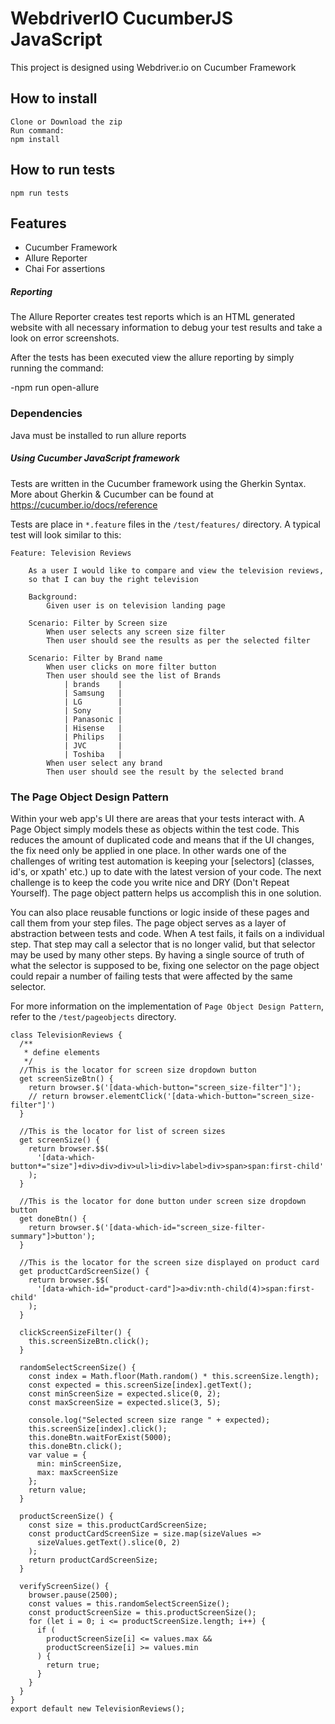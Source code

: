 # WebdriverIO CucumberJS JavaScript
This project is designed using Webdriver.io on Cucumber Framework

## How to install

    Clone or Download the zip 
    Run command:
    npm install

## How to run tests   

    npm run tests

## Features

-   Cucumber Framework
-   Allure Reporter
-   Chai For assertions

##### Reporting

The Allure Reporter creates test reports which is an HTML generated website with all necessary information to debug your test results and take a look on error screenshots. 

After the tests has been executed view the allure reporting by simply running the command:

-npm run open-allure


### Dependencies

Java must be installed to run allure reports


##### Using Cucumber JavaScript framework

Tests are written in the Cucumber framework using the Gherkin Syntax. More about Gherkin & Cucumber can be found at https://cucumber.io/docs/reference

Tests are place in `*.feature` files in the `/test/features/` directory. A typical test will look similar to this:
```
Feature: Television Reviews

    As a user I would like to compare and view the television reviews,
    so that I can buy the right television

    Background:
        Given user is on television landing page

    Scenario: Filter by Screen size
        When user selects any screen size filter
        Then user should see the results as per the selected filter

    Scenario: Filter by Brand name
        When user clicks on more filter button
        Then user should see the list of Brands
            | brands    |
            | Samsung   |
            | LG        |
            | Sony      |
            | Panasonic |
            | Hisense   |
            | Philips   |
            | JVC       |
            | Toshiba   |
        When user select any brand
        Then user should see the result by the selected brand

```

### The Page Object Design Pattern

Within your web app's UI there are areas that your tests interact with. A Page Object simply models these as objects within the test code. This reduces the amount of duplicated code and means that if the UI changes, the fix need only be applied in one place. In other wards one of the challenges of writing test automation is keeping your [selectors] (classes, id's, or xpath' etc.) up to date with the latest version of your code.  The next challenge is to keep the code you write nice and DRY (Don't Repeat Yourself).  The page object pattern helps us accomplish this in one solution.  

You can also place reusable functions or logic inside of these pages and call them from your step files. The page object serves as a layer of abstraction between tests and code.  When A test fails, it fails on a individual step.  That step may call a selector that is no longer valid, but that selector may be used by many other steps.  By having a single source of truth of what the selector is supposed to be, fixing one selector on the page object could repair a number of failing tests that were affected by the same selector.

For more information on the implementation of `Page Object Design Pattern`, refer to the `/test/pageobjects` directory. 

```
class TelevisionReviews {
  /**
   * define elements
   */
  //This is the locator for screen size dropdown button
  get screenSizeBtn() {
    return browser.$('[data-which-button="screen_size-filter"]');
    // return browser.elementClick('[data-which-button="screen_size-filter"]')
  }

  //This is the locator for list of screen sizes
  get screenSize() {
    return browser.$$(
      '[data-which-button*="size"]+div>div>div>ul>li>div>label>div>span>span:first-child'
    );
  }

  //This is the locator for done button under screen size dropdown button
  get doneBtn() {
    return browser.$('[data-which-id="screen_size-filter-summary"]>button');
  }

  //This is the locator for the screen size displayed on product card
  get productCardScreenSize() {
    return browser.$$(
      '[data-which-id="product-card"]>a>div:nth-child(4)>span:first-child'
    );
  }

  clickScreenSizeFilter() {
    this.screenSizeBtn.click();
  }

  randomSelectScreenSize() {
    const index = Math.floor(Math.random() * this.screenSize.length);
    const expected = this.screenSize[index].getText();
    const minScreenSize = expected.slice(0, 2);
    const maxScreenSize = expected.slice(3, 5);

    console.log("Selected screen size range " + expected);
    this.screenSize[index].click();
    this.doneBtn.waitForExist(5000);
    this.doneBtn.click();
    var value = {
      min: minScreenSize,
      max: maxScreenSize
    };
    return value;
  }

  productScreenSize() {
    const size = this.productCardScreenSize;
    const productCardScreenSize = size.map(sizeValues =>
      sizeValues.getText().slice(0, 2)
    );
    return productCardScreenSize;
  }

  verifyScreenSize() {
    browser.pause(2500);
    const values = this.randomSelectScreenSize();
    const productScreenSize = this.productScreenSize();
    for (let i = 0; i <= productScreenSize.length; i++) {
      if (
        productScreenSize[i] <= values.max &&
        productScreenSize[i] >= values.min
      ) {
        return true;
      }
    }
  }
}
export default new TelevisionReviews();
```

